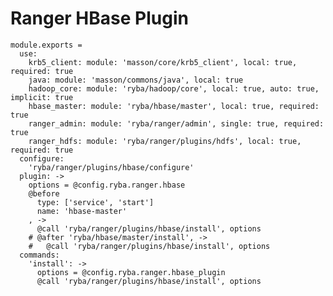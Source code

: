 # Ranger HBase Plugin

    module.exports =
      use:
        krb5_client: module: 'masson/core/krb5_client', local: true, required: true
        java: module: 'masson/commons/java', local: true
        hadoop_core: module: 'ryba/hadoop/core', local: true, auto: true, implicit: true
        hbase_master: module: 'ryba/hbase/master', local: true, required: true
        ranger_admin: module: 'ryba/ranger/admin', single: true, required: true
        ranger_hdfs: module: 'ryba/ranger/plugins/hdfs', local: true, required: true
      configure:
        'ryba/ranger/plugins/hbase/configure'
      plugin: ->
        options = @config.ryba.ranger.hbase
        @before
          type: ['service', 'start']
          name: 'hbase-master'
        , ->
          @call 'ryba/ranger/plugins/hbase/install', options
        # @after 'ryba/hbase/master/install', ->
        #   @call 'ryba/ranger/plugins/hbase/install', options
      commands:
        'install': ->
          options = @config.ryba.ranger.hbase_plugin
          @call 'ryba/ranger/plugins/hbase/install', options
